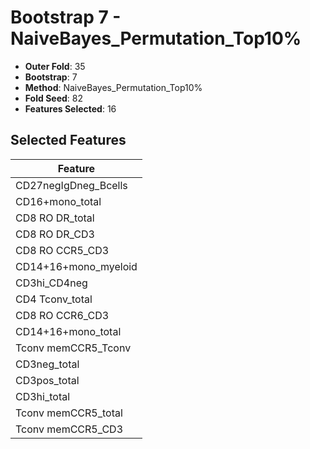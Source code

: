 # Bootstrap 7 - NaiveBayes_Permutation_Top10%

- **Outer Fold**: 35
- **Bootstrap**: 7
- **Method**: NaiveBayes_Permutation_Top10%
- **Fold Seed**: 82
- **Features Selected**: 16

## Selected Features

| Feature |
|---------|
| CD27negIgDneg_Bcells |
| CD16+mono_total |
| CD8 RO DR_total |
| CD8 RO DR_CD3 |
| CD8 RO CCR5_CD3 |
| CD14+16+mono_myeloid |
| CD3hi_CD4neg |
| CD4 Tconv_total |
| CD8 RO CCR6_CD3 |
| CD14+16+mono_total |
| Tconv memCCR5_Tconv |
| CD3neg_total |
| CD3pos_total |
| CD3hi_total |
| Tconv memCCR5_total |
| Tconv memCCR5_CD3 |
